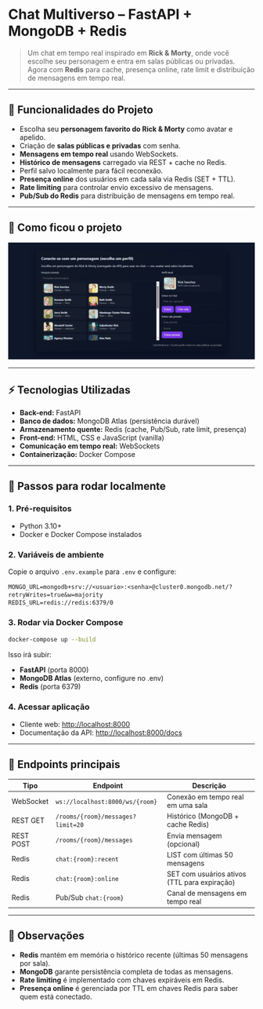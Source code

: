 # Chat Multiverso – FastAPI + MongoDB + Redis

> Um chat em tempo real inspirado em **Rick & Morty**, onde você escolhe seu personagem e entra em salas públicas ou privadas. Agora com **Redis** para cache, presença online, rate limit e distribuição de mensagens em tempo real.

---

## 🌟 Funcionalidades do Projeto

* Escolha seu **personagem favorito do Rick & Morty** como avatar e apelido.
* Criação de **salas públicas e privadas** com senha.
* **Mensagens em tempo real** usando WebSockets.
* **Histórico de mensagens** carregado via REST + cache no Redis.
* Perfil salvo localmente para fácil reconexão.
* **Presença online** dos usuários em cada sala via Redis (SET + TTL).
* **Rate limiting** para controlar envio excessivo de mensagens.
* **Pub/Sub do Redis** para distribuição de mensagens em tempo real.
---

## 📸 Como ficou o projeto

![Chat Multiverso Rick & Morty](./screenshot.png)

---

## ⚡ Tecnologias Utilizadas

* **Back-end:** FastAPI
* **Banco de dados:** MongoDB Atlas (persistência durável)
* **Armazenamento quente:** Redis (cache, Pub/Sub, rate limit, presença)
* **Front-end:** HTML, CSS e JavaScript (vanilla)
* **Comunicação em tempo real:** WebSockets
* **Containerização:** Docker Compose

---

## 🚀 Passos para rodar localmente

### 1. Pré-requisitos

* Python 3.10+
* Docker e Docker Compose instalados

### 2. Variáveis de ambiente

Copie o arquivo `.env.example` para `.env` e configure:

```env
MONGO_URL=mongodb+srv://<usuario>:<senha>@cluster0.mongodb.net/?retryWrites=true&w=majority
REDIS_URL=redis://redis:6379/0
```

### 3. Rodar via Docker Compose

```bash
docker-compose up --build
```

Isso irá subir:

* **FastAPI** (porta 8000)
* **MongoDB Atlas** (externo, configure no .env)
* **Redis** (porta 6379)

### 4. Acessar aplicação

* Cliente web: [http://localhost:8000](http://localhost:8000)
* Documentação da API: [http://localhost:8000/docs](http://localhost:8000/docs)

---

## 🔗 Endpoints principais

| Tipo      | Endpoint                          | Descrição                                    |
| --------- | --------------------------------- | -------------------------------------------- |
| WebSocket | `ws://localhost:8000/ws/{room}`   | Conexão em tempo real em uma sala            |
| REST GET  | `/rooms/{room}/messages?limit=20` | Histórico (MongoDB + cache Redis)            |
| REST POST | `/rooms/{room}/messages`          | Envia mensagem (opcional)                    |
| Redis     | `chat:{room}:recent`              | LIST com últimas 50 mensagens                |
| Redis     | `chat:{room}:online`              | SET com usuários ativos (TTL para expiração) |
| Redis     | Pub/Sub `chat:{room}`             | Canal de mensagens em tempo real             |

---

## 📝 Observações

* **Redis** mantém em memória o histórico recente (últimas 50 mensagens por sala).
* **MongoDB** garante persistência completa de todas as mensagens.
* **Rate limiting** é implementado com chaves expiráveis em Redis.
* **Presença online** é gerenciada por TTL em chaves Redis para saber quem está conectado.
